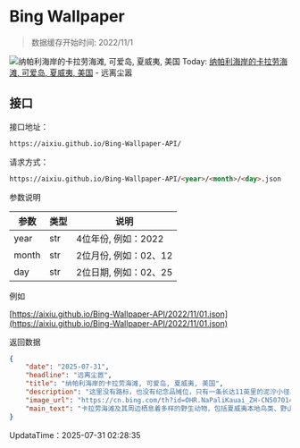 # Bing Wallpaper

> 数据缓存开始时间: 2022/11/1

![纳帕利海岸的卡拉劳海滩, 可爱岛, 夏威夷, 美国](https://cn.bing.com/th?id=OHR.NaPaliKauai_ZH-CN5070149838_1920x1080.webp)
Today: [纳帕利海岸的卡拉劳海滩, 可爱岛, 夏威夷, 美国](https://cn.bing.com/th?id=OHR.NaPaliKauai_ZH-CN5070149838_1920x1080.webp) - 远离尘嚣

## 接口

接口地址：

```html
https://aixiu.github.io/Bing-Wallpaper-API/
```

请求方式：

```html
https://aixiu.github.io/Bing-Wallpaper-API/<year>/<month>/<day>.json
```

参数说明

| 参数 | 类型 | 说明 |
| - | - | - |
| year | str | 4位年份, 例如：2022 |
| month | str | 2位月份, 例如：02、12 |
| day | str | 2位日期, 例如：02、25 |

例如

[https://aixiu.github.io/Bing-Wallpaper-API/2022/11/01.json](https://aixiu.github.io/Bing-Wallpaper-API/2022/11/01.json)

返回数据

```json
{
    "date": "2025-07-31",
    "headline": "远离尘嚣",
    "title": "纳帕利海岸的卡拉劳海滩, 可爱岛, 夏威夷, 美国",
    "description": "这里没有路标，也没有纪念品摊位，只有一条长达11英里的泥泞小径、险峻的峭壁以及开阔的视野，通向夏威夷最为偏远的海滩之一。卡拉劳海滩位于考艾岛卡拉劳步道的尽头，是所有辛苦徒步者最终踏上沙滩的奖赏。唯一的陆路就是这条小径，它穿越山谷，沿着海岸峭壁蜿蜒前行。夏季，一些游客会选择划皮划艇抵达，但无论采用哪种方式，所有在此停留的人都需要提前获得许可。",
    "image_url": "https://cn.bing.com/th?id=OHR.NaPaliKauai_ZH-CN5070149838_1920x1080.webp",
    "main_text": "卡拉劳海滩及其周边栖息着多样的野生动物，包括夏威夷本地鸟类、野山羊以及色彩斑斓的热带植物。"
}
```

UpdataTime：2025-07-31 02:28:35
